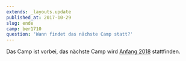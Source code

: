 ```yaml
---
extends: _layouts.update
published_at: 2017-10-29
slug: ende
camp: ber1710
question: 'Wann findet das nächste Camp statt?'
---
```


Das Camp ist vorbei, das nächste Camp wird [Anfang 2018](/camps/berlin/1802) stattfinden.